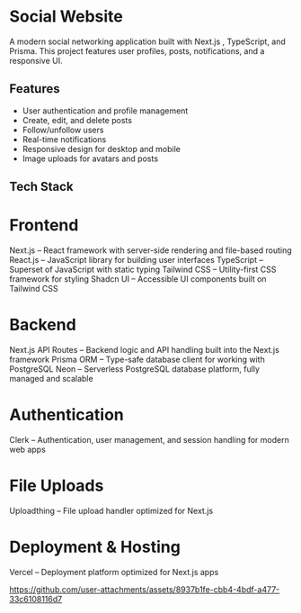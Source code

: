 # Social Website
A modern social networking application built with Next.js , TypeScript, and Prisma. This project features user profiles, posts, notifications, and a responsive UI.

## Features
- User authentication and profile management
- Create, edit, and delete posts
- Follow/unfollow users
- Real-time notifications
- Responsive design for desktop and mobile
- Image uploads for avatars and posts

## Tech Stack
# Frontend
Next.js – React framework with server-side rendering and file-based routing
React.js – JavaScript library for building user interfaces
TypeScript – Superset of JavaScript with static typing
Tailwind CSS – Utility-first CSS framework for styling
Shadcn UI – Accessible UI components built on Tailwind CSS

# Backend
Next.js API Routes – Backend logic and API handling built into the Next.js framework
Prisma ORM – Type-safe database client for working with PostgreSQL
Neon – Serverless PostgreSQL database platform, fully managed and scalable

# Authentication
Clerk – Authentication, user management, and session handling for modern web apps

# File Uploads
Uploadthing – File upload handler optimized for Next.js

# Deployment & Hosting
Vercel – Deployment platform optimized for Next.js apps


https://github.com/user-attachments/assets/8937b1fe-cbb4-4bdf-a477-33c6108116d7

